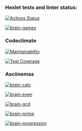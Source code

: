 ### Hexlet tests and linter status:
[![Actions Status](https://github.com/SeleznevaMarina/python-project-lvl1/workflows/hexlet-check/badge.svg)](https://github.com/SeleznevaMarina/python-project-lvl1/actions)

[![brain-games](https://github.com/SeleznevaMarina/python-project-lvl1/workflows/brain-games/badge.svg?event=push)](https://github.com/SeleznevaMarina/python-project-lvl1/actions/workflows/brain-games.yml)

### Codeclimate

[![Maintainability](https://api.codeclimate.com/v1/badges/854aec907bbf8707e1ad/maintainability)](https://codeclimate.com/github/SeleznevaMarina/python-project-lvl1/maintainability)

[![Test Coverage](https://api.codeclimate.com/v1/badges/854aec907bbf8707e1ad/test_coverage)](https://codeclimate.com/github/SeleznevaMarina/python-project-lvl1/test_coverage)

### Asciinemas

[![brain-calc](https://asciinema.org/a/kpb9BZEBsVTKST7y0foda7yYn.svg)](https://asciinema.org/a/kpb9BZEBsVTKST7y0foda7yYn?autoplay=1)

[![brain-even](https://asciinema.org/a/Dk7vZSInSGbUjcNhwAWEqscm3.svg)](https://asciinema.org/a/Dk7vZSInSGbUjcNhwAWEqscm3?autoplay=1)

[![brain-gcd](https://asciinema.org/a/lTQccLL2r9veNuAjnpJTDfc47.svg)](https://asciinema.org/a/lTQccLL2r9veNuAjnpJTDfc47?autoplay=1)

[![brain-prime](https://asciinema.org/a/XOe1DvGesPNLWaz2WXVk7Nbmf.svg)](https://asciinema.org/a/XOe1DvGesPNLWaz2WXVk7Nbmf?autoplay=1)

[![brain-progression](https://asciinema.org/a/G2Fiej2LeHM94LQ7Uluvxss4x.svg)](https://asciinema.org/a/G2Fiej2LeHM94LQ7Uluvxss4x?autoplay=1)

